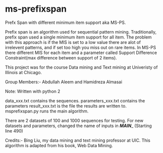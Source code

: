 # ms-prefixspan
Prefx Span with different minimum item support aka MS-PS.

Prefix span is an algorithm used for sequential pattern mining. Traditionally, prefix span used a single minimum item support for all item. The problem with this approach is if the MIS is set to a low value there are alot of irrelevent patterns, and if set too high you miss out on rare items. In MS-PS there different MIS for each item and a parameter called Support Difference Constraint(max difference between support of 2 items).

This project was for the course Data mining and Text mining at Univeristy of Illinois at Chicago.

Group Members:- Abdullah Aleem and Hamidreza Almasai 

Note: Written with python 2

data_xxx.txt contains the sequences.
parameters_xxx.txt contains the parameters
result_xxx.txt is the file the results are written to.
msprefixspan.py runs the main algorithm.


There are 2 datasets of 100 and 1000 sequences for testing.
For new datasets and parameters, changed the name of inputs in  ___MAIN____ (Starting line 490)



Credits:-
Bing Liu, my data mining and text mining professor at UIC. This algorithm is adapted from his book, Web Data Mining.

